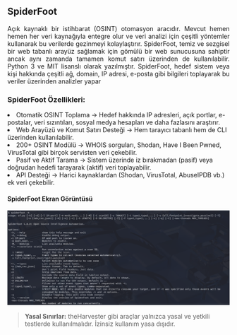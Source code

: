 ## SpiderFoot
<p align="justify">Açık kaynaklı bir istihbarat (OSINT) otomasyon aracıdır. Mevcut hemen hemen her veri kaynağıyla entegre olur ve veri
analizi için çeşitli yöntemler kullanarak bu verilerde gezinmeyi kolaylaştırır.
SpiderFoot, temiz ve sezgisel bir web tabanlı arayüz sağlamak için gömülü bir web sunucusuna sahiptir ancak aynı
zamanda tamamen komut satırı üzerinden de kullanılabilir. Python 3 ve MIT lisanslı olarak yazılmıştır.
SpiderFoot, hedef sistem veya kişi hakkında çeşitli ağ, domain, IP adresi, e-posta gibi bilgileri toplayarak bu veriler
üzerinden analizler yapar</p>

### SpiderFoot Özellikleri:
<li>Otomatik OSINT Toplama → Hedef hakkında IP adresleri, açık portlar, e-postalar, veri sızıntıları, sosyal medya hesapları ve daha fazlasını araştırır.</li>
<li>Web Arayüzü ve Komut Satırı Desteği → Hem tarayıcı tabanlı hem de CLI üzerinden kullanılabilir.</li>
<li>200+ OSINT Modülü → WHOIS sorguları, Shodan, Have I Been Pwned, VirusTotal gibi birçok servisten veri çekebilir.</li>
<li>Pasif ve Aktif Tarama → Sistem üzerinde iz bırakmadan (pasif) veya doğrudan hedefi tarayarak (aktif) veri toplayabilir.</li>
<li>API Desteği → Harici kaynaklardan (Shodan, VirusTotal, AbuseIPDB vb.) ek veri çekebilir.</li>


#### SpiderFoot Ekran Görüntüsü
![SpiderFoot](https://github.com/cyasar34/SECURITY-IN-WEB-APPLICATIONS/blob/main/SpiderFoot.PNG)


> **Yasal Sınırlar:** theHarvester gibi araçlar yalnızca yasal ve yetkili testlerde kullanılmalıdır. İzinsiz kullanım yasa dışıdır. <br>





 
